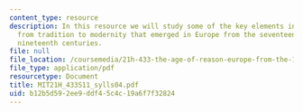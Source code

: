 ```yaml
---
content_type: resource
description: In this resource we will study some of the key elements in the transition
  from tradition to modernity that emerged in Europe from the seventeenth to the early
  nineteenth centuries.
file: null
file_location: /coursemedia/21h-433-the-age-of-reason-europe-from-the-17th-to-the-early-19th-centuries-spring-2011/b12b5d592ee9ddf45c4c19a6f7f32824_MIT21H_433S11_sylls04.pdf
file_type: application/pdf
resourcetype: Document
title: MIT21H_433S11_sylls04.pdf
uid: b12b5d59-2ee9-ddf4-5c4c-19a6f7f32824
---
```

